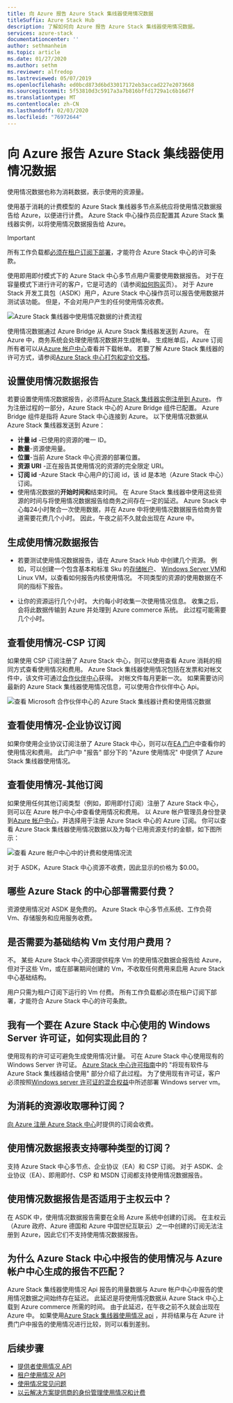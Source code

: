 ```yaml
---
title: 向 Azure 报告 Azure Stack 集线器使用情况数据
titleSuffix: Azure Stack Hub
description: 了解如何向 Azure 报告 Azure Stack 集线器使用情况数据。
services: azure-stack
documentationcenter: ''
author: sethmanheim
ms.topic: article
ms.date: 01/27/2020
ms.author: sethm
ms.reviewer: alfredop
ms.lastreviewed: 05/07/2019
ms.openlocfilehash: ed0bcd873d6bd33017172eb3accad227e2073668
ms.sourcegitcommit: 5f53810d3c5917a3a7b816bffd1729a1c6b16d7f
ms.translationtype: MT
ms.contentlocale: zh-CN
ms.lasthandoff: 02/03/2020
ms.locfileid: "76972644"
---
```

# <a name="report-azure-stack-hub-usage-data-to-azure"></a>向 Azure 报告 Azure Stack 集线器使用情况数据

使用情况数据也称为消耗数据，表示使用的资源量。

使用基于消耗的计费模型的 Azure Stack 集线器多节点系统应将使用情况数据报告给 Azure，以便进行计费。 Azure Stack 中心操作员应配置其 Azure Stack 集线器实例，以将使用情况数据报告给 Azure。

> [!IMPORTANT]
> 所有工作负载都[必须在租户订阅下部署](#are-users-charged-for-the-infrastructure-vms)，才能符合 Azure Stack 中心的许可条款。

使用即用即付模式下的 Azure Stack 中心多节点用户需要使用数据报告。 对于在容量模式下进行许可的客户，它是可选的（请参阅[如何购买](https://azure.microsoft.com/overview/azure-stack/how-to-buy/)页）。 对于 Azure Stack 开发工具包（ASDK）用户，Azure Stack 中心操作员可以报告使用数据并测试该功能。 但是，不会对用户产生的任何使用情况收费。

![Azure Stack 集线器中使用情况数据的计费流程](media/azure-stack-usage-reporting/billing-flow.png)

使用情况数据通过 Azure Bridge 从 Azure Stack 集线器发送到 Azure。 在 Azure 中，商务系统会处理使用情况数据并生成帐单。 生成帐单后，Azure 订阅所有者可以从[Azure 帐户中心](https://account.windowsazure.com/subscriptions)查看并下载帐单。 若要了解 Azure Stack 集线器的许可方式，请参阅[Azure Stack 中心打包和定价文档](https://go.microsoft.com/fwlink/?LinkId=842847)。

## <a name="set-up-usage-data-reporting"></a>设置使用情况数据报告

若要设置使用情况数据报告，必须将[Azure Stack 集线器实例注册到 Azure](azure-stack-registration.md)。 作为注册过程的一部分，Azure Stack 中心的 Azure Bridge 组件已配置。 Azure Bridge 组件是指将 Azure Stack 中心连接到 Azure。 以下使用情况数据从 Azure Stack 集线器发送到 Azure：

- **计量 id** -已使用的资源的唯一 ID。
- **数量**-资源使用量。
- **位置**-当前 Azure Stack 中心资源的部署位置。
- **资源 URI** -正在报告其使用情况的资源的完全限定 URI。
- **订阅 id** -Azure Stack 中心用户的订阅 id，该 id 是本地（Azure Stack 中心）订阅。
- 使用情况数据的**开始时间和**结束时间。 在 Azure Stack 集线器中使用这些资源的时间与将使用情况数据报告给商务之间存在一定的延迟。 Azure Stack 中心每24小时聚合一次使用数据，并在 Azure 中将使用情况数据报告给商务管道需要花费几个小时。 因此，午夜之前不久就会出现在 Azure 中。

## <a name="generate-usage-data-reporting"></a>生成使用情况数据报告

- 若要测试使用情况数据报告，请在 Azure Stack Hub 中创建几个资源。 例如，可以创建一个包含基本和标准 Sku 的[存储帐户](azure-stack-provision-storage-account.md)、 [Windows Server VM](../user/azure-stack-create-vm-template.md)和 Linux VM，以查看如何报告内核使用情况。 不同类型的资源的使用数据在不同的指标下报告。

- 让你的资源运行几个小时。 大约每小时收集一次使用情况信息。 收集之后，会将此数据传输到 Azure 并处理到 Azure commerce 系统。 此过程可能需要几个小时。

## <a name="view-usage---csp-subscriptions"></a>查看使用情况-CSP 订阅

如果使用 CSP 订阅注册了 Azure Stack 中心，则可以使用查看 Azure 消耗的相同方式查看使用情况和费用。 Azure Stack 集线器使用情况包括在发票和对帐文件中，该文件可通过[合作伙伴中心](https://partnercenter.microsoft.com/partner/home)获得。 对帐文件每月更新一次。 如果需要访问最新的 Azure Stack 集线器使用情况信息，可以使用合作伙伴中心 Api。

![查看 Microsoft 合作伙伴中心的 Azure Stack 集线器计费和使用情况数据](media/azure-stack-usage-reporting/partner-center.png)

## <a name="view-usage---enterprise-agreement-subscriptions"></a>查看使用情况-企业协议订阅

如果你使用企业协议订阅注册了 Azure Stack 中心，则可以在[EA 门户](https://ea.azure.com/)中查看你的使用情况和费用。 此门户中 "报告" 部分下的 "Azure 使用情况" 中提供了 Azure Stack 集线器使用情况。

## <a name="view-usage---other-subscriptions"></a>查看使用情况-其他订阅

如果使用任何其他订阅类型（例如，即用即付订阅）注册了 Azure Stack 中心，则可以在 Azure 帐户中心中查看使用情况和费用。 以 Azure 帐户管理员身份登录到[Azure 帐户中心](https://account.windowsazure.com/subscriptions)，并选择用于注册 Azure Stack 中心的 Azure 订阅。 你可以查看 Azure Stack 集线器使用情况数据以及为每个已用资源支付的金额，如下图所示：

![查看 Azure 帐户中心中的计费和使用情况流](media/azure-stack-usage-reporting/pricing-details.png)

对于 ASDK，Azure Stack 中心资源不收费，因此显示的价格为 $0.00。

## <a name="which-azure-stack-hub-deployments-are-charged"></a>哪些 Azure Stack 的中心部署需要付费？

资源使用情况对 ASDK 是免费的。 Azure Stack 中心多节点系统、工作负荷 Vm、存储服务和应用服务收费。

## <a name="are-users-charged-for-the-infrastructure-vms"></a>是否需要为基础结构 Vm 支付用户费用？

不。 某些 Azure Stack 中心资源提供程序 Vm 的使用情况数据会报告给 Azure，但对于这些 Vm，或在部署期间创建的 Vm，不收取任何费用来启用 Azure Stack 中心基础结构。  

用户只需为租户订阅下运行的 Vm 付费。 所有工作负载都必须在租户订阅下部署，才能符合 Azure Stack 中心的许可条款。

## <a name="i-have-a-windows-server-license-i-want-to-use-on-azure-stack-hub-how-do-i-do-it"></a>我有一个要在 Azure Stack 中心使用的 Windows Server 许可证，如何实现此目的？

使用现有的许可证可避免生成使用情况计量。 可在 Azure Stack 中心使用现有的 Windows Server 许可证。 [Azure Stack 中心许可指南](https://go.microsoft.com/fwlink/?LinkId=851536)中的 "将现有软件与 Azure Stack 集线器结合使用" 部分介绍了此过程。 为了使用现有许可证，客户必须按照[Windows server 许可证的混合权益](/azure/virtual-machines/windows/hybrid-use-benefit-licensing)中所述部署 Windows server vm。

## <a name="which-subscription-is-charged-for-the-resources-consumed"></a>为消耗的资源收取哪种订阅？

[向 Azure 注册 Azure Stack 中心](azure-stack-registration.md)时提供的订阅会收费。

## <a name="what-types-of-subscriptions-are-supported-for-usage-data-reporting"></a>使用情况数据报表支持哪种类型的订阅？

支持 Azure Stack 中心多节点、企业协议（EA）和 CSP 订阅。 对于 ASDK、企业协议（EA）、即用即付、CSP 和 MSDN 订阅都支持使用情况数据报告。

## <a name="does-usage-data-reporting-work-in-sovereign-clouds"></a>使用情况数据报告是否适用于主权云中？

在 ASDK 中，使用情况数据报告需要在全局 Azure 系统中创建的订阅。 在主权云（Azure 政府、Azure 德国和 Azure 中国世纪互联云）之一中创建的订阅无法注册到 Azure，因此它们不支持使用情况数据报告。

## <a name="why-doesnt-the-usage-reported-in-azure-stack-hub-match-the-report-generated-from-azure-account-center"></a>为什么 Azure Stack 中心中报告的使用情况与 Azure 帐户中心生成的报告不匹配？

Azure Stack 集线器使用情况 Api 报告的用量数据与 Azure 帐户中心中报告的使用情况数据之间始终存在延迟。 此延迟是将使用情况数据从 Azure Stack 中心上载到 Azure commerce 所需的时间。 由于此延迟，在午夜之前不久就会出现在 Azure 中。 如果使用[Azure Stack 集线器使用情况 api](azure-stack-provider-resource-api.md) ，并将结果与在 Azure 计费门户中报告的使用情况进行比较，则可以看到差别。

## <a name="next-steps"></a>后续步骤

- [提供者使用情况 API](azure-stack-provider-resource-api.md)  
- [租户使用情况 API](azure-stack-tenant-resource-usage-api.md)
- [使用情况常见问题](azure-stack-usage-related-faq.md)
- [以云解决方案提供商的身份管理使用情况和计费](azure-stack-add-manage-billing-as-a-csp.md)
